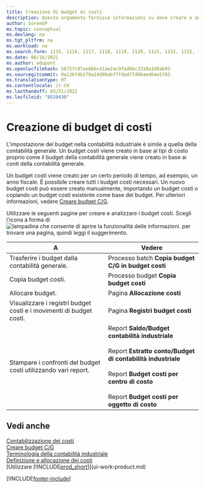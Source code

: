 ```yaml
---
title: Creazione di budget di costi
description: Questo argomento fornisce informazioni su dove creare e analizzare budget costi. L'impostazione del budget nella contabilità industriale è simile a quella della contabilità generale.
author: SorenGP
ms.topic: conceptual
ms.devlang: na
ms.tgt_pltfrm: na
ms.workload: na
ms.search.form: 1115, 1116, 1117, 1118, 1119, 1120, 1121, 1131, 1132, 1133
ms.date: 06/16/2021
ms.author: edupont
ms.openlocfilehash: 56757c07ae0bbc41ae2ac9fad6bc3318a1d0ab93
ms.sourcegitcommit: 8a12074b170a14d98ab7ffdad77d66aed64e5783
ms.translationtype: HT
ms.contentlocale: it-CH
ms.lasthandoff: 03/31/2022
ms.locfileid: "8520430"
---
```

# <a name="creating-cost-budgets"></a>Creazione di budget di costi

L'impostazione del budget nella contabilità industriale è simile a quella della contabilità generale. Un budget costi viene creato in base ai tipi di costo proprio come il budget della contabilità generale viene creato in base ai conti della contabilità generale.  

Un budget costi viene creato per un certo periodo di tempo, ad esempio, un anno fiscale. È possibile creare tutti i budget costi necessari. Un nuovo budget costi può essere creato manualmente, importando un budget costi o copiando un budget costi esistente come base del budget. Per ulteriori informazioni, vedere [Creare budget C/G](finance-how-create-budgets.md).

Utilizzare le seguenti pagine per creare e analizzare i budget costi. Scegli l'icona a forma di ![lampadina che consente di aprire la funzionalità delle informazioni.](media/ui-search/search_small.png "Dimmi cosa vuoi fare") per trovare una pagina, quindi leggi il suggerimento.

|A|Vedere|  
|--------|---------|  
|Trasferire i budget dalla contabilità generale.|Processo batch **Copia budget C/G in budget costi**|  
|Copia budget costi.|Processo budget **Copia budget costi**|  
|Allocare budget.|Pagina **Allocazione costi**|  
|Visualizzare i registri budget costi e i movimenti di budget costi.|Pagina **Registri budget costi**|  
|Stampare i confronti del budget costi utilizzando vari report.|Report **Saldo/Budget contabilità industriale**<br /><br /> Report **Estratto conto/Budget di contabilità industriale**<br /><br /> Report **Budget costi per centro di costo**<br /><br /> Report **Budget costi per oggetto di costo**|  

## <a name="see-also"></a>Vedi anche

[Contabilizzazione dei costi](finance-manage-cost-accounting.md)  
[Creare budget C/G](finance-how-create-budgets.md)  
[Terminologia della contabilità industriale](finance-terminology-in-cost-accounting.md)   
[Definizione e allocazione dei costi](finance-define-and-allocate-costs.md)  
[Utilizzare [!INCLUDE[prod_short](includes/prod_short.md)]](ui-work-product.md)


[!INCLUDE[footer-include](includes/footer-banner.md)]